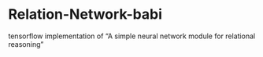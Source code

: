 # Relation-Network-babi
tensorflow implementation of “A simple neural network module for relational reasoning”
